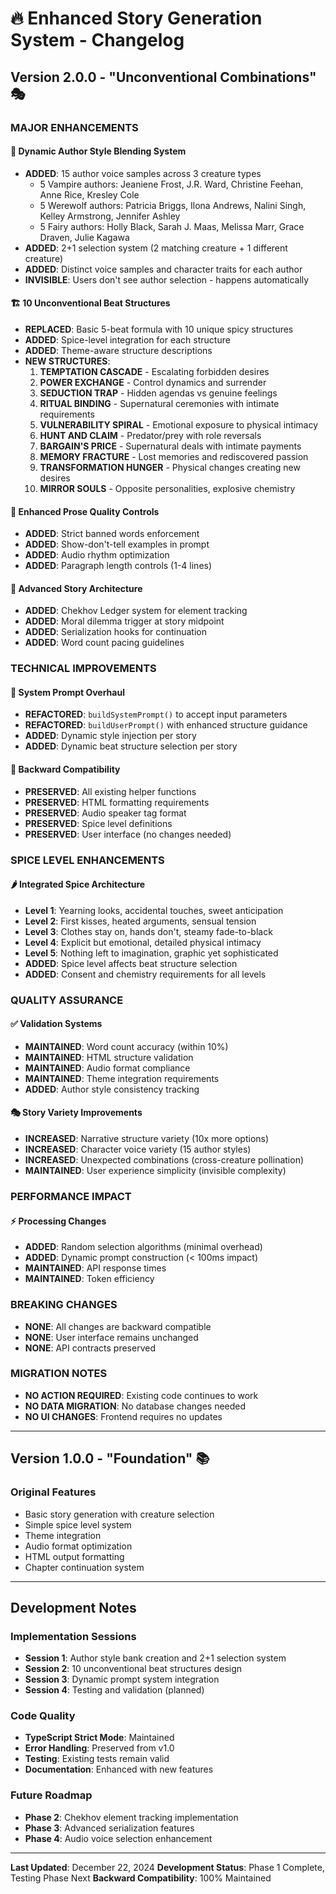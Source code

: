 # 🔥 Enhanced Story Generation System - Changelog

## **Version 2.0.0 - "Unconventional Combinations"** 🎭

### **MAJOR ENHANCEMENTS**

#### **🎨 Dynamic Author Style Blending System**
- **ADDED**: 15 author voice samples across 3 creature types
  - 5 Vampire authors: Jeaniene Frost, J.R. Ward, Christine Feehan, Anne Rice, Kresley Cole
  - 5 Werewolf authors: Patricia Briggs, Ilona Andrews, Nalini Singh, Kelley Armstrong, Jennifer Ashley
  - 5 Fairy authors: Holly Black, Sarah J. Maas, Melissa Marr, Grace Draven, Julie Kagawa
- **ADDED**: 2+1 selection system (2 matching creature + 1 different creature)
- **ADDED**: Distinct voice samples and character traits for each author
- **INVISIBLE**: Users don't see author selection - happens automatically

#### **🏗️ 10 Unconventional Beat Structures**
- **REPLACED**: Basic 5-beat formula with 10 unique spicy structures
- **ADDED**: Spice-level integration for each structure
- **ADDED**: Theme-aware structure descriptions
- **NEW STRUCTURES**:
  1. **TEMPTATION CASCADE** - Escalating forbidden desires
  2. **POWER EXCHANGE** - Control dynamics and surrender
  3. **SEDUCTION TRAP** - Hidden agendas vs genuine feelings
  4. **RITUAL BINDING** - Supernatural ceremonies with intimate requirements
  5. **VULNERABILITY SPIRAL** - Emotional exposure to physical intimacy
  6. **HUNT AND CLAIM** - Predator/prey with role reversals
  7. **BARGAIN'S PRICE** - Supernatural deals with intimate payments
  8. **MEMORY FRACTURE** - Lost memories and rediscovered passion
  9. **TRANSFORMATION HUNGER** - Physical changes creating new desires
  10. **MIRROR SOULS** - Opposite personalities, explosive chemistry

#### **🚫 Enhanced Prose Quality Controls**
- **ADDED**: Strict banned words enforcement
- **ADDED**: Show-don't-tell examples in prompt
- **ADDED**: Audio rhythm optimization
- **ADDED**: Paragraph length controls (1-4 lines)

#### **🎯 Advanced Story Architecture**
- **ADDED**: Chekhov Ledger system for element tracking
- **ADDED**: Moral dilemma trigger at story midpoint
- **ADDED**: Serialization hooks for continuation
- **ADDED**: Word count pacing guidelines

### **TECHNICAL IMPROVEMENTS**

#### **🔧 System Prompt Overhaul**
- **REFACTORED**: `buildSystemPrompt()` to accept input parameters
- **REFACTORED**: `buildUserPrompt()` with enhanced structure guidance
- **ADDED**: Dynamic style injection per story
- **ADDED**: Dynamic beat structure selection per story

#### **📱 Backward Compatibility**
- **PRESERVED**: All existing helper functions
- **PRESERVED**: HTML formatting requirements
- **PRESERVED**: Audio speaker tag format
- **PRESERVED**: Spice level definitions
- **PRESERVED**: User interface (no changes needed)

### **SPICE LEVEL ENHANCEMENTS**

#### **🌶️ Integrated Spice Architecture**
- **Level 1**: Yearning looks, accidental touches, sweet anticipation
- **Level 2**: First kisses, heated arguments, sensual tension
- **Level 3**: Clothes stay on, hands don't, steamy fade-to-black
- **Level 4**: Explicit but emotional, detailed physical intimacy
- **Level 5**: Nothing left to imagination, graphic yet sophisticated
- **ADDED**: Spice level affects beat structure selection
- **ADDED**: Consent and chemistry requirements for all levels

### **QUALITY ASSURANCE**

#### **✅ Validation Systems**
- **MAINTAINED**: Word count accuracy (within 10%)
- **MAINTAINED**: HTML structure validation
- **MAINTAINED**: Audio format compliance
- **MAINTAINED**: Theme integration requirements
- **ADDED**: Author style consistency tracking

#### **🎭 Story Variety Improvements**
- **INCREASED**: Narrative structure variety (10x more options)
- **INCREASED**: Character voice variety (15 author styles)
- **INCREASED**: Unexpected combinations (cross-creature pollination)
- **MAINTAINED**: User experience simplicity (invisible complexity)

### **PERFORMANCE IMPACT**

#### **⚡ Processing Changes**
- **ADDED**: Random selection algorithms (minimal overhead)
- **ADDED**: Dynamic prompt construction (< 100ms impact)
- **MAINTAINED**: API response times
- **MAINTAINED**: Token efficiency

### **BREAKING CHANGES**
- **NONE**: All changes are backward compatible
- **NONE**: User interface remains unchanged
- **NONE**: API contracts preserved

### **MIGRATION NOTES**
- **NO ACTION REQUIRED**: Existing code continues to work
- **NO DATA MIGRATION**: No database changes needed
- **NO UI CHANGES**: Frontend requires no updates

---

## **Version 1.0.0 - "Foundation"** 📚

### **Original Features**
- Basic story generation with creature selection
- Simple spice level system
- Theme integration
- Audio format optimization
- HTML output formatting
- Chapter continuation system

---

## **Development Notes**

### **Implementation Sessions**
- **Session 1**: Author style bank creation and 2+1 selection system
- **Session 2**: 10 unconventional beat structures design
- **Session 3**: Dynamic prompt system integration
- **Session 4**: Testing and validation (planned)

### **Code Quality**
- **TypeScript Strict Mode**: Maintained
- **Error Handling**: Preserved from v1.0
- **Testing**: Existing tests remain valid
- **Documentation**: Enhanced with new features

### **Future Roadmap**
- **Phase 2**: Chekhov element tracking implementation
- **Phase 3**: Advanced serialization features
- **Phase 4**: Audio voice selection enhancement

---

**Last Updated**: December 22, 2024
**Development Status**: Phase 1 Complete, Testing Phase Next
**Backward Compatibility**: 100% Maintained